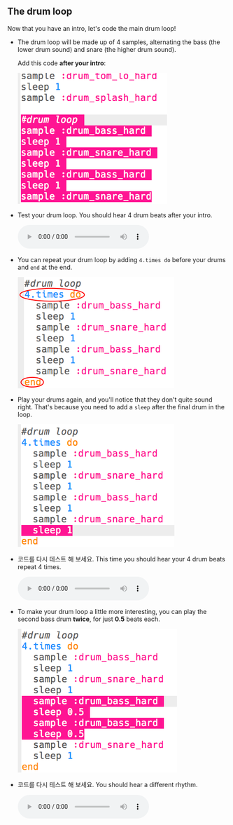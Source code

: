 ## The drum loop

Now that you have an intro, let's code the main drum loop!

+ The drum loop will be made up of 4 samples, alternating the bass (the lower drum sound) and snare (the higher drum sound).
    
    Add this code **after your intro**:
    
    ![스크린샷](images/drum-main.png)

+ Test your drum loop. You should hear 4 drum beats after your intro.
    
    <div id="audio-preview" class="pdf-hidden">
      <audio controls preload> <source src="resources/drums-loop-1.mp3" type="audio/mpeg"> Your browser does not support the <code>audio</code> element. </audio>
    </div>
+ You can repeat your drum loop by adding `4.times do` before your drums and `end` at the end.
    
    ![스크린샷](images/drum-loop-bug.png)

+ Play your drums again, and you'll notice that they don't quite sound right. That's because you need to add a `sleep` after the final drum in the loop.
    
    ![스크린샷](images/drum-loop-fix.png)

+ 코드를 다시 테스트 해 보세요. This time you should hear your 4 drum beats repeat 4 times.
    
    <div id="audio-preview" class="pdf-hidden">
      <audio controls preload> <source src="resources/drums-loop-2.mp3" type="audio/mpeg"> Your browser does not support the <code>audio</code> element. </audio>
    </div>
+ To make your drum loop a little more interesting, you can play the second bass drum **twice**, for just **0.5** beats each.
    
    ![스크린샷](images/drum-loop-double.png)

+ 코드를 다시 테스트 해 보세요. You should hear a different rhythm.
    
    <div id="audio-preview" class="pdf-hidden">
      <audio controls preload> <source src="resources/drums-loop-3.mp3" type="audio/mpeg"> Your browser does not support the <code>audio</code> element. </audio>
    </div>